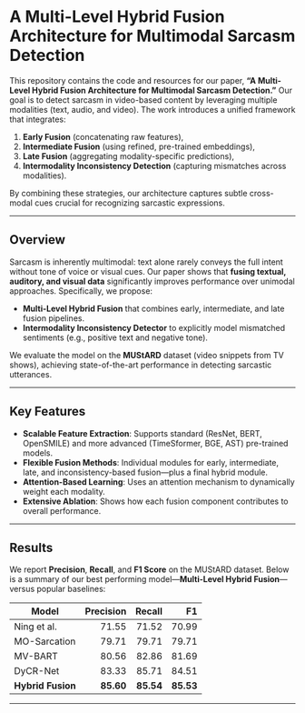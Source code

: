# A Multi-Level Hybrid Fusion Architecture for Multimodal Sarcasm Detection

This repository contains the code and resources for our paper, **“A Multi-Level Hybrid Fusion Architecture for Multimodal Sarcasm Detection.”** Our goal is to detect sarcasm in video-based content by leveraging multiple modalities (text, audio, and video). The work introduces a unified framework that integrates:

1. **Early Fusion** (concatenating raw features),
2. **Intermediate Fusion** (using refined, pre-trained embeddings),
3. **Late Fusion** (aggregating modality-specific predictions),
4. **Intermodality Inconsistency Detection** (capturing mismatches across modalities).

By combining these strategies, our architecture captures subtle cross-modal cues crucial for recognizing sarcastic expressions.

---

## Overview

Sarcasm is inherently multimodal: text alone rarely conveys the full intent without tone of voice or visual cues. Our paper shows that **fusing textual, auditory, and visual data** significantly improves performance over unimodal approaches. Specifically, we propose:
- **Multi-Level Hybrid Fusion** that combines early, intermediate, and late fusion pipelines.
- **Intermodality Inconsistency Detector** to explicitly model mismatched sentiments (e.g., positive text and negative tone).

We evaluate the model on the **MUStARD** dataset (video snippets from TV shows), achieving state-of-the-art performance in detecting sarcastic utterances.

---

## Key Features
- **Scalable Feature Extraction**: Supports standard (ResNet, BERT, OpenSMILE) and more advanced (TimeSformer, BGE, AST) pre-trained models.
- **Flexible Fusion Methods**: Individual modules for early, intermediate, late, and inconsistency-based fusion—plus a final hybrid module.
- **Attention-Based Learning**: Uses an attention mechanism to dynamically weight each modality.
- **Extensive Ablation**: Shows how each fusion component contributes to overall performance.

---



## Results

We report **Precision**, **Recall**, and **F1 Score** on the MUStARD dataset. Below is a summary of our best performing model—**Multi-Level Hybrid Fusion**—versus popular baselines:

| Model             | Precision | Recall | F1    |
|-------------------|----------:|-------:|------:|
| Ning et al.       |     71.55 |  71.52 | 70.99 |
| MO-Sarcation      |     79.71 |  79.71 | 79.71 |
| MV-BART           |     80.56 |  82.86 | 81.69 |
| DyCR-Net          |     83.33 |  85.71 | 84.51 |
| **Hybrid Fusion** | **85.60** | **85.54** | **85.53** |

---


